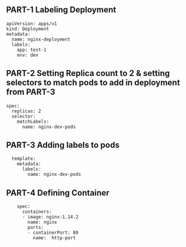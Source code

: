 ## PART-1    Labeling Deployment
```
apiVersion: apps/v1
kind: Deployment
metadata:
  name: nginx-deployment
  labels:
    app: test-1
    env: dev
```
## PART-2    Setting Replica count to 2 & setting selectors to match pods to add in deployment from PART-3
```
spec:
  replicas: 2
  selector:
    matchLabels:
      name: nginx-dev-pods
```

## PART-3    Adding labels to pods
```
  template:
    metadata:
      labels:
        name: nginx-dev-pods

```
## PART-4    Defining Container
```
    spec:
      containers:
      - image: nginx:1.14.2
        name: nginx
        ports:
        - containerPort: 80
          name:  http-port
```
